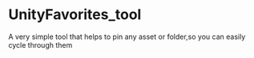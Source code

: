 # UnityFavorites_tool
A very simple tool that helps to pin any asset or folder,so you can easily cycle through them
